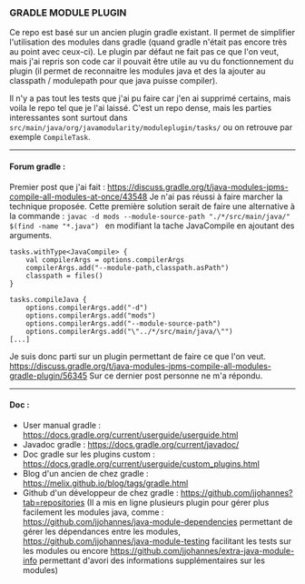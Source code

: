 ### GRADLE MODULE PLUGIN

Ce repo est basé sur un ancien plugin gradle existant. Il permet de simplifier l'utilisation des modules dans gradle (quand gradle n'était pas encore très au point avec ceux-ci). Le plugin par défaut ne fait pas ce que l'on veut, mais j'ai repris son code car il pouvait être utile au vu du fonctionnement du plugin (il permet de reconnaitre les modules java et des la ajouter au classpath / modulepath pour que java puisse compiler). 

Il n'y a pas tout les tests que j'ai pu faire car j'en ai supprimé certains, mais voila le repo tel que je l'ai laissé. C'est un repo dense, mais les parties interessantes sont surtout dans `src/main/java/org/javamodularity/moduleplugin/tasks/` ou on retrouve par exemple `CompileTask`.

--------------------

#### Forum gradle :

Premier post que j'ai fait :
https://discuss.gradle.org/t/java-modules-jpms-compile-all-modules-at-once/43548
Je n'ai pas réussi à faire marcher la technique proposée.
Cette première solution serait de faire une alternative à la commande :
`javac -d mods --module-source-path "./*/src/main/java/" $(find -name "*.java")
` en modifiant la tache JavaCompile en ajoutant des arguments.
```
tasks.withType<JavaCompile> {
    val compilerArgs = options.compilerArgs
    compilerArgs.add("--module-path,classpath.asPath")
    classpath = files()
}
```

```
tasks.compileJava {
    options.compilerArgs.add("-d")
    options.compilerArgs.add("mods")
    options.compilerArgs.add("--module-source-path")
    options.compilerArgs.add("\"../*/src/main/java/\"")
[...]
```


Je suis donc parti sur un plugin permettant de faire ce que l'on veut.
https://discuss.gradle.org/t/java-modules-jpms-compile-all-modules-gradle-plugin/56345
Sur ce dernier post personne ne m'a répondu.

--------------------

#### Doc :

- User manual gradle : https://docs.gradle.org/current/userguide/userguide.html
- Javadoc gradle : https://docs.gradle.org/current/javadoc/
- Doc gradle sur les plugins custom : https://docs.gradle.org/current/userguide/custom_plugins.html
- Blog d'un ancien de chez gradle : https://melix.github.io/blog/tags/gradle.html
- Github d'un développeur de chez gradle : https://github.com/jjohannes?tab=repositories (Il a mis en ligne plusieurs plugin pour gérer plus facilement les modules java, comme : https://github.com/jjohannes/java-module-dependencies permettant de gérer les dépendances entre les modules, https://github.com/jjohannes/java-module-testing facilitant les tests sur les modules ou encore https://github.com/jjohannes/extra-java-module-info permettant d'avori des informations supplémentaires sur les modules)